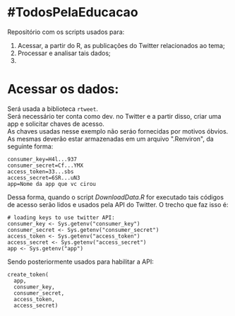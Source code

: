 # #TodosPelaEducacao  
 
Repositório com os scripts usados para:  

1. Acessar, a partir do R, as publicações do Twitter relacionados ao tema;  
1. Processar e analisar tais dados;  
1.  

# Acessar os dados:  
Será usada a biblioteca `rtweet`.  
Será necessário ter conta como dev. no Twitter e a partir disso, criar uma app e solicitar chaves de acesso.  
As chaves usadas nesse exemplo não seráo fornecidas por motivos óbvios.  
As mesmas deverão estar armazenadas em um arquivo ".Renviron", da seguinte forma:  
```
consumer_key=H4l...937
consumer_secret=Cf...YMX
access_token=33...sbs
access_secret=6SR...uN3
app=Nome da app que vc cirou
```  

Dessa forma, quando o script *DownloadData.R* for executado tais códigos de acesso serão lidos e usados pela API do Twitter. O trecho que faz isso é:  

```
# loading keys to use twitter API:
consumer_key <- Sys.getenv("consumer_key")
consumer_secret <- Sys.getenv("consumer_secret")
access_token <- Sys.getenv("access_token")
access_secret <- Sys.getenv("access_secret")
app <- Sys.getenv("app")
```  

Sendo posteriormente usados para habilitar a API:
```
create_token(
  app,
  consumer_key,
  consumer_secret,
  access_token,
  access_secret)
```  
